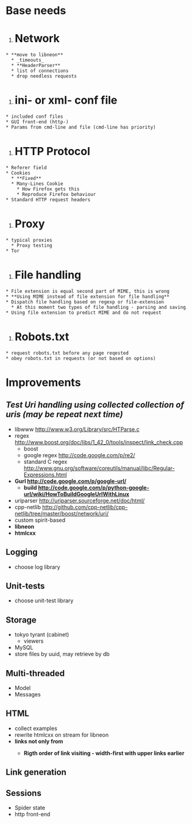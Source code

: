 # Base needs #
  1. # Network #
    * **move to libneon**
      * _timeouts_
      * **HeaderParser**
      * list of connections
      * drop needless requests

  1. # ini- or xml- conf file #
    * included conf files
    * GUI front-end (http-)
    * Params from cmd-line and file (cmd-line has priority)

  1. # HTTP Protocol #
    * Referer field
    * Cookies
      * **Fixed**
      * Many-Lines Cookie
        * How Firefox gets this
        * Reproduce Firefox behaviour
    * Standard HTTP request headers

  1. # Proxy #
    * typical proxies
      * Proxy testing
    * Tor

  1. # File handling #
    * File extension is equal second part of MIME, this is wrong
    * **Using MIME instead of file extension for file handling**
    * Dispatch file handling based on regexp or file-extension
      * At this moment two types of file handling - parsing and saving
    * Using file extension to predict MIME and do not request

  1. # Robots.txt #
    * request robots.txt before any page reqested
    * obey robots.txt in requests (or not based on options)

# Improvements #

## _Test Uri handling using collected collection of uris (may be repeat next time)_ ##
  * libwww http://www.w3.org/Library/src/HTParse.c
  * regex http://www.boost.org/doc/libs/1_42_0/tools/inspect/link_check.cpp
    * boost
    * google regex http://code.google.com/p/re2/
    * standard C regex http://www.gnu.org/software/coreutils/manual/libc/Regular-Expressions.html
  * **Gurl http://code.google.com/p/google-url/**
    * **build http://code.google.com/p/python-google-url/wiki/HowToBuildGoogleUrlWithLinux**
  * uriparser http://uriparser.sourceforge.net/doc/html/
  * cpp-netlib http://github.com/cpp-netlib/cpp-netlib/tree/master/boost/network/uri/
  * custom spirit-based
  * **libneon**
  * **htmlcxx**

## Logging ##
  * choose log library

## Unit-tests ##
  * choose unit-test library

## Storage ##
  * tokyo tyrant (cabinet)
    * viewers
  * MySQL
  * store files by uuid, may retrieve by db

## Multi-threaded ##
  * Model
  * Messages

## HTML ##
  * collect examples
  * rewrite htmlcxx on stream for libneon
  * **links not only from**<a><b><ul><li>Rigth order of link visiting - width-first with upper links earlier</li></ul></b>

<h2>Link generation</h2>

<h2>Sessions</h2>
<ul><li>Spider state<br>
</li><li>http front-end
